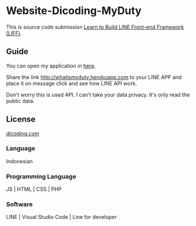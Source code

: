 # Website-Dicoding-MyDuty
This is source code submission [Learn to Build LINE Front-end Framework (LIFF)](https://www.dicoding.com/academies/153).

## Guide
You can open my application in [here](http://whatismyduty.herokuapp.com/).

Share the link http://whatismyduty.herokuapp.com to your LINE APP and place it on message click and see how LINE API work.

Don't worry this is used API. I can't take your data privacy. It's only read the public data.

## License
[dicoding.com](https://www.dicoding.com/academies/153)

### Language
Indonesian

### Programming Language
JS | HTML | CSS | PHP

### Software
LINE | Visual Studio Code | Line for developer
